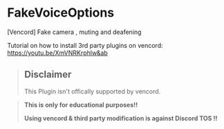 # FakeVoiceOptions
[Vencord] Fake camera , muting and deafening

Tutorial on how to install 3rd party plugins on vencord: https://youtu.be/XmVNRKrphlw&ab

> ## Disclaimer
>
> This Plugin isn't offically supported by vencord.

> **This is only for educational purposes!!**
>
>**Using vencord & third party modification is against Discord TOS !!**
